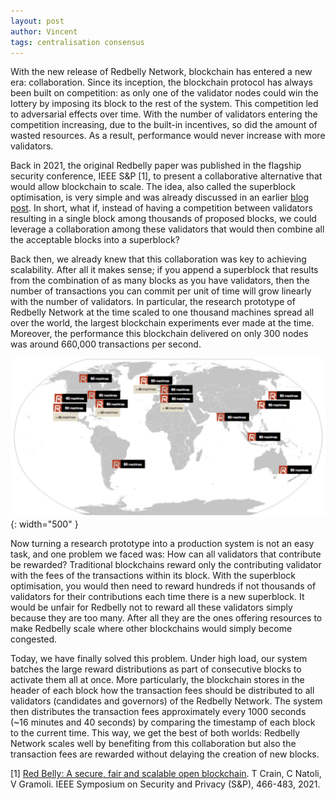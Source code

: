 ```yaml
---
layout: post
author: Vincent
tags: centralisation consensus
---
```


With the new release of Redbelly Network, blockchain has entered a new era: collaboration. Since its inception, the blockchain protocol has always been built on competition: as only one of the validator nodes could win the lottery by imposing its block to the rest of the system. This competition led to adversarial effects over time. With the number of validators entering the competition increasing, due to the built-in incentives, so did the amount of wasted resources. As a result, performance would never increase with more validators.

Back in 2021, the original Redbelly paper was published in the flagship security conference, IEEE S&P [1], to present a collaborative alternative that would allow blockchain to scale. The idea, also called the superblock optimisation, is very simple and was already discussed in an earlier [blog post](https://github.com/gramoli/gramoli.github.io/blob/main/_posts/2024-01-19-why-blockchains-were-actually-centralised.md). In short, what if, instead of having a competition between validators resulting in a single block among thousands of proposed blocks, we could leverage a collaboration among these validators that would then combine all the acceptable blocks into a superblock?

Back then, we already knew that this collaboration was key to achieving scalability. After all it makes sense; if you append a superblock that results from the combination of as many blocks as you have validators, then the number of transactions you can commit per unit of time will grow linearly with the number of validators. In particular, the research prototype of Redbelly Network at the time scaled to one thousand machines spread all over the world, the largest blockchain experiments ever made at the time. Moreover, the performance this blockchain delivered on only 300 nodes was around 660,000 transactions per second.

![Scalability](/img/scalability.png){: width="500" }

Now turning a research prototype into a production system is not an easy task, and one problem we faced was: How can all validators that contribute be rewarded? Traditional blockchains reward only the contributing validator with the fees of the transactions within its block. With the superblock optimisation, you would then need to reward hundreds if not thousands of validators for their contributions each time there is a new superblock.
It would be unfair for Redbelly not to reward all these validators simply because they are too many. After all they are the ones offering resources to make Redbelly scale where other blockchains would simply become congested.

Today, we have finally solved this problem. Under high load, our system batches the large reward distributions as part of consecutive blocks to activate them all at once. More particularly, the blockchain stores in the header of each block how the transaction fees should be distributed to all validators (candidates and governors) of the Redbelly Network. The system then distributes the transaction fees approximately every 1000 seconds (~16 minutes and 40 seconds) by comparing the timestamp of each block to the current time. This way, we get the best of both worlds: Redbelly Network scales well by benefiting from this collaboration but also the transaction fees are rewarded without delaying the creation of new blocks.

[1] [Red Belly: A secure, fair and scalable open blockchain](https://gramoli.github.io/pubs/redbellyblockchain-oakland21.pdf). T Crain, C Natoli, V Gramoli. IEEE Symposium on Security and Privacy (S&P), 466-483, 2021. 
